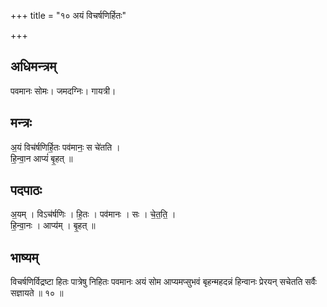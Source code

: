 +++
title = "१० अयं विचर्षणिर्हितः"

+++
## अधिमन्त्रम्
पवमानः सोमः। जमदग्निः। गायत्री।

## मन्त्रः
अ॒यं विच॑र्षणिर्हि॒तः पव॑मानः॒ स चे॑तति ।  
हि॒न्वा॒न आप्यं॑ बृ॒हत् ॥

## पदपाठः
अ॒यम् । विऽच॑र्षणिः । हि॒तः । पव॑मानः । सः । चे॒त॒ति॒ ।  
हि॒न्वा॒नः । आप्य॑म् । बृ॒हत् ॥

## भाष्यम्
विचर्षणिर्विद्रष्टा हितः पात्रेषु निहितः पवमानः अयं सोम आप्यमप्सुभवं बृहन्महदन्नं हिन्वानः प्रेरयन् सचेतति सर्वैः सज्ञायते ॥ १० ॥